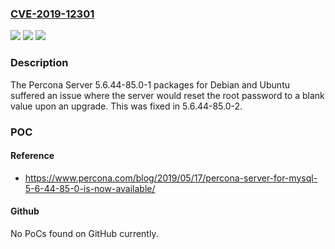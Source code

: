 ### [CVE-2019-12301](https://cve.mitre.org/cgi-bin/cvename.cgi?name=CVE-2019-12301)
![](https://img.shields.io/static/v1?label=Product&message=n%2Fa&color=blue)
![](https://img.shields.io/static/v1?label=Version&message=n%2Fa&color=blue)
![](https://img.shields.io/static/v1?label=Vulnerability&message=n%2Fa&color=brighgreen)

### Description

The Percona Server 5.6.44-85.0-1 packages for Debian and Ubuntu suffered an issue where the server would reset the root password to a blank value upon an upgrade. This was fixed in 5.6.44-85.0-2.

### POC

#### Reference
- https://www.percona.com/blog/2019/05/17/percona-server-for-mysql-5-6-44-85-0-is-now-available/

#### Github
No PoCs found on GitHub currently.

